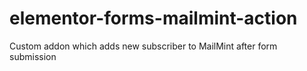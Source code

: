 # elementor-forms-mailmint-action
Custom addon which adds new subscriber to MailMint after form submission
